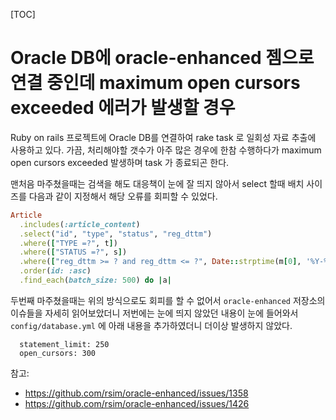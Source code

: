 [TOC]

# Oracle DB에 oracle-enhanced 젬으로 연결 중인데 maximum open cursors exceeded 에러가 발생할 경우

Ruby on rails 프로젝트에 Oracle DB를 연결하여 rake task 로 일회성 자료 추출에 사용하고 있다. 가끔, 처리해야할 갯수가 아주 많은 경우에 한참 수행하다가 maximum open cursors exceeded 발생하며 task 가 종료되곤 한다.

맨처음 마주쳤을때는 검색을 해도 대응책이 눈에 잘 띄지 않아서 select 할때 배치 사이즈를 다음과 같이 지정해서 해당 오류를 회피할 수 있었다.

```ruby
Article
  .includes(:article_content)
  .select("id", "type", "status", "reg_dttm")
  .where(["TYPE =?", t])
  .where(["STATUS =?", s])
  .where(["reg_dttm >= ? and reg_dttm <= ?", Date::strptime(m[0], '%Y-%m-%d'), Date::strptime(m[1], '%Y-%m-%d')])
  .order(id: :asc)
  .find_each(batch_size: 500) do |a|
```

두번째 마주쳤을때는 위의 방식으로도 회피를 할 수 없어서 `oracle-enhanced` 저장소의 이슈들을 자세히 읽어보았더니 저번에는 눈에 띄지 않았던 내용이 눈에 들어와서 `config/database.yml` 에 아래 내용을 추가하였더니 더이상 발생하지 않았다.

```
  statement_limit: 250
  open_cursors: 300
```

참고:

- https://github.com/rsim/oracle-enhanced/issues/1358
- https://github.com/rsim/oracle-enhanced/issues/1426
